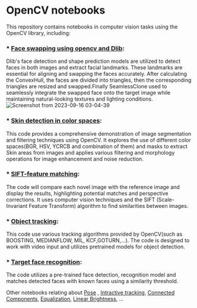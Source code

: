 # OpenCV notebooks
This repository contains notebooks in computer vision tasks using the OpenCV library,
including:
### * [Face swapping using opencv and Dlib](https://github.com/rasoulasadiyan/OpenCV/blob/master/01_Face_Swapping.ipynb):
Dlib's face detection and shape prediction models are utilized to detect faces in both images and extract facial landmarks. These landmarks are essential for aligning and swapping the faces accurately.
After calculating the ConvexHull, the faces are divided into triangles, then the corresponding triangles are resized and swapped.Finally SeamlessClone used to seamlessly integrate the swapped face onto the target image while maintaining natural-looking textures and lighting conditions.![Screenshot from 2023-09-16 03-04-39](https://github.com/rasoulasadiyan/OpenCV/assets/100882487/a8d2ba96-4a02-431c-bc09-3da39d473934)


   
### * [Skin detection in color spaces](https://github.com/rasoulasadiyan/OpenCV/blob/master/02_Skin-detection-using-color-space-masks.ipynb):
This code provides a comprehensive demonstration of image segmentation and filtering techniques using OpenCV. It explores the use of different color spaces(BGR, HSV, YCRCB and combination of them) and masks to extract Skin areas from images and applies various filtering and morphology operations for image enhancement and noise reduction.

### * [SIFT-feature matching](https://github.com/rasoulasadiyan/OpenCV/blob/master/03_SIFT_feature-matching.ipynb):
The code will compare each novel image with the reference image and display the results, highlighting potential matches and perspective corrections.
It uses computer vision techniques and the SIFT (Scale-Invariant Feature Transform) algorithm to find similarities between images.

### * [Object tracking](https://github.com/rasoulasadiyan/OpenCV/blob/master/07_Object-tracking-using-cv2-trackers.ipynb):
This code use various tracking algorithms provided by OpenCV(such as BOOSTING, MEDIANFLOW, MIL, KCF,GOTURN,...).
The code is designed to work with video input and utilizes pretrained models for object detection.

### * [Target face recognition](https://github.com/rasoulasadiyan/OpenCV/blob/master/04_Target-face-recognition.ipynb):
The code utilizes a pre-trained face detection, recognition model and matches detected faces with known faces using a similarity threshold.

Other notebooks relating about [Pose](https://github.com/rasoulasadiyan/OpenCV/blob/master/06_Posture-recognition-using-pretrained-pose-estimation-model.ipynb) , [Intractive tracking](https://github.com/rasoulasadiyan/OpenCV/blob/master/10_Camshift_tracker.ipynb), [Connected Components](https://github.com/rasoulasadiyan/OpenCV/blob/master/08_Connected%20Components_binarization.ipynb), [Equalization](https://github.com/rasoulasadiyan/OpenCV/blob/master/05_CLAHE_Histogram-equalization.ipynb), [Linear Brightness](https://github.com/rasoulasadiyan/OpenCV/blob/master/11_Linear%20brightness_gamma%20correction.ipynb.ipynb), ...  

